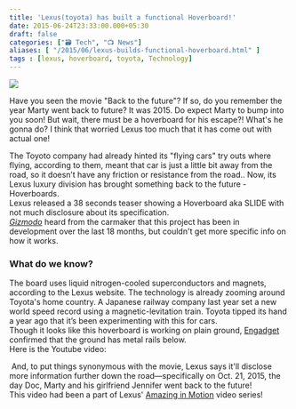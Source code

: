 ```yaml
---
title: 'Lexus(toyota) has built a functional Hoverboard!'
date: 2015-06-24T23:33:00.000+05:30
draft: false
categories: ["🗃️ Tech", "📺 News"]
aliases: [ "/2015/06/lexus-builds-functional-hoverboard.html" ]
tags : [lexus, hoverboard, toyota, Technology]
---
```


  

[![](https://2.bp.blogspot.com/-3OnOjtwAsjU/VYrvnrZ_EzI/AAAAAAAACxY/mfgCrqg4QnA/s640/SLIDE.jpg)](https://2.bp.blogspot.com/-3OnOjtwAsjU/VYrvnrZ_EzI/AAAAAAAACxY/mfgCrqg4QnA/s1600/SLIDE.jpg)

Have you seen the movie "Back to the future"? If so, do you remember the year Marty went back to future? It was 2015. Do expect Marty to bump into you soon! But wait, there must be a hoverboard for his escape?! What's he gonna do? I think that worried Lexus too much that it has come out with actual one!  
  
The Toyoto company had already hinted its "flying cars" try outs where flying, according to them, meant that car is just a little bit away from the road, so it doesn’t have any friction or resistance from the road.. Now, its Lexus luxury division has brought something back to the future - Hoverboards.  
Lexus released a 38 seconds teaser showing a Hoverboard aka SLIDE with not much disclosure about its specification.  
_[Gizmodo](https://gizmodo.com/wait-a-minute-did-lexus-actually-make-a-working-hoverb-1713469352)_ heard from the carmaker that this project has been in development over the last 18 months, but couldn't get more specific info on how it works.  

### What do we know?

The board uses liquid nitrogen-cooled superconductors and magnets, according to the Lexus website. The technology is already zooming around Toyota's home country. A Japanese railway company last year set a new world speed record using a magnetic-levitation train. Toyota tipped its hand a year ago that it’s been experimenting with this for cars.  
Though it looks like this hoverboard is working on plain ground, [Engadget](https://www.google.co.in/url?sa=t&rct=j&q=&esrc=s&source=web&cd=4&ved=0CCYQFjAD&url=https%3A%2F%2Fwww.engadget.com%2F2015%2F06%2F23%2Flexus-slide-hoverboard-magnets-teaser%2F&ei=zeqKVf3jLqii7AbqoqHIBA&usg=AFQjCNErQICAbRmwt9-MMOUE2ledb04oYA&sig2=a-Sd2FYp3KFZjYtTNQs-gg&bvm=bv.96440147,d.ZGU&cad=rja) confirmed that the ground has metal rails below.  
Here is the Youtube video:  

 And, to put things synonymous with the movie, Lexus says it'll disclose more information further down the road—specifically on Oct. 21, 2015, the day Doc, Marty and his girlfriend Jennifer went back to the future!  
This video had been a part of Lexus' [Amazing in Motion](https://www.lexus-int.com/amazinginmotion/slide/) video series!